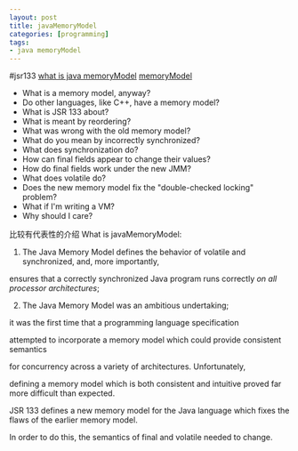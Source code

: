 ```yaml
---
layout: post
title: javaMemoryModel
categories: [programming]
tags:
- java memoryModel
---
```


#jsr133
[what is java memoryModel](http://www.cs.umd.edu/~pugh/java/memoryModel/jsr-133-faq.htmlfef)
[memoryModel](http://docs.oracle.com/javase/specs/jls/se8/html/jls-17.html#jls-17.4)

- What is a memory model, anyway?
- Do other languages, like C++, have a memory model?
- What is JSR 133 about?
- What is meant by reordering?
- What was wrong with the old memory model?
- What do you mean by incorrectly synchronized?
- What does synchronization do?
- How can final fields appear to change their values?
- How do final fields work under the new JMM?
- What does volatile do?
- Does the new memory model fix the "double-checked locking" problem?
- What if I'm writing a VM?
- Why should I care?


比较有代表性的介绍
What is javaMemoryModel:

1. The Java Memory Model defines the behavior of volatile and synchronized, and, more importantly, 

ensures that a correctly synchronized Java program runs correctly *on all processor architectures*;

2. The Java Memory Model was an ambitious undertaking; 

it was the first time that a programming language specification 

attempted to incorporate a memory model which could provide consistent semantics 

for concurrency across a variety of architectures. Unfortunately, 

defining a memory model which is both consistent and intuitive proved far more difficult than expected. 

JSR 133 defines a new memory model for the Java language which fixes the flaws of the earlier memory model. 

In order to do this, the semantics of final and volatile needed to change.

